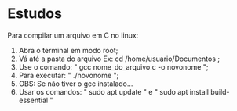 # Estudos
Para compilar um arquivo em C no linux:
1. Abra o terminal em modo root;
2. Vá até a pasta do arquivo Ex: cd /home/usuario/Documentos ;
3. Use o comando: " gcc nome_do_arquivo.c -o novonome ";
4. Para executar: " ./novonome ";
5. OBS: Se não tiver o gcc instalado...
6. Usar os comandos: " sudo apt update " e " sudo apt install build-essential "
